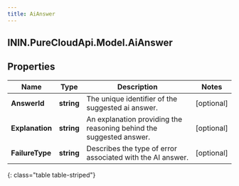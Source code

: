 ```yaml
---
title: AiAnswer
---
```

## ININ.PureCloudApi.Model.AiAnswer

## Properties

|Name | Type | Description | Notes|
|------------ | ------------- | ------------- | -------------|
| **AnswerId** | **string** | The unique identifier of the suggested ai answer. | [optional] |
| **Explanation** | **string** | An explanation providing the reasoning behind the suggested answer. | [optional] |
| **FailureType** | **string** | Describes the type of error associated with the AI answer. | [optional] |
{: class="table table-striped"}



